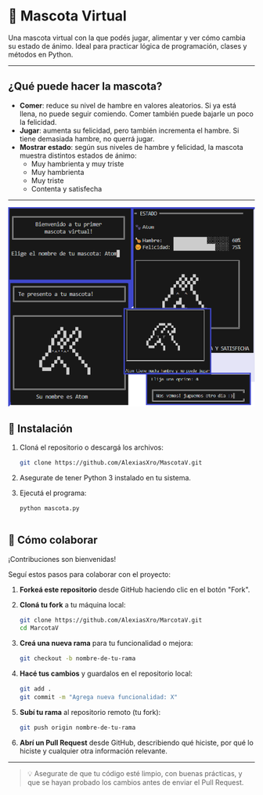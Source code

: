 # 🐾 Mascota Virtual

Una mascota virtual con la que podés jugar, alimentar y ver cómo cambia su estado de ánimo. Ideal para practicar lógica de programación, clases y métodos en Python.

---

##  ¿Qué puede hacer la mascota?

- **Comer**: reduce su nivel de hambre en valores aleatorios. Si ya está llena, no puede seguir comiendo. Comer también puede bajarle un poco la felicidad.
- **Jugar**: aumenta su felicidad, pero también incrementa el hambre. Si tiene demasiada hambre, no querrá jugar.
- **Mostrar estado**: según sus niveles de hambre y felicidad, la mascota muestra distintos estados de ánimo:
  - Muy hambrienta y muy triste
  - Muy hambrienta
  - Muy triste
  - Contenta y satisfecha
---
![Vista previa](IMG.png)

## 🚀 Instalación

1. Cloná el repositorio o descargá los archivos:
   ```bash
   git clone https://github.com/AlexiasXro/MascotaV.git

2. Asegurate de tener Python 3 instalado en tu sistema.

3. Ejecutá el programa:

    ```terminal
    python mascota.py


## 🤝 Cómo colaborar

¡Contribuciones son bienvenidas!

Seguí estos pasos para colaborar con el proyecto:

1. **Forkeá este repositorio** desde GitHub haciendo clic en el botón "Fork".

2. **Cloná tu fork** a tu máquina local:
   ```bash
   git clone https://github.com/AlexiasXro/MarcotaV.git
   cd MarcotaV
   ```

3. **Creá una nueva rama** para tu funcionalidad o mejora:
   ```bash
   git checkout -b nombre-de-tu-rama
   ```

4. **Hacé tus cambios** y guardalos en el repositorio local:
   ```bash
   git add .
   git commit -m "Agrega nueva funcionalidad: X"
   ```

5. **Subí tu rama** al repositorio remoto (tu fork):
   ```bash
   git push origin nombre-de-tu-rama
   ```

6. **Abrí un Pull Request** desde GitHub, describiendo qué hiciste, por qué lo hiciste y cualquier otra información relevante.

---

> 💡 Asegurate de que tu código esté limpio, con buenas prácticas, y que se hayan probado los cambios antes de enviar el Pull Request.


